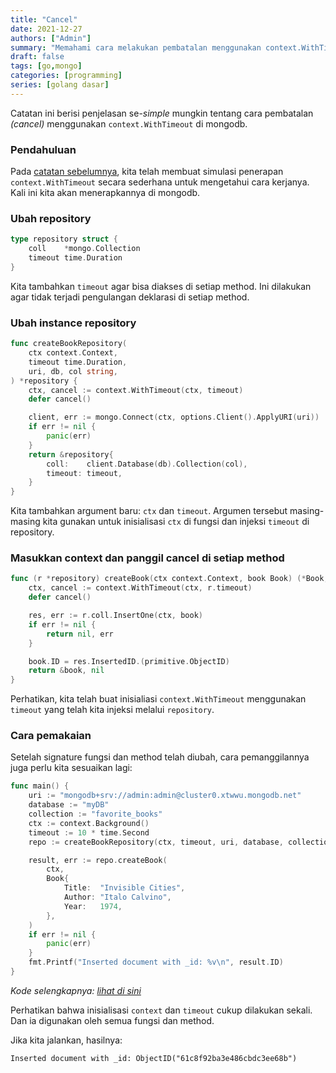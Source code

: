 ```yaml
---
title: "Cancel"
date: 2021-12-27
authors: ["Admin"]
summary: "Memahami cara melakukan pembatalan menggunakan context.WithTimeout di mongodb"
draft: false
tags: [go,mongo]
categories: [programming]
series: [golang dasar]
---
```


Catatan ini berisi penjelasan se-*simple* mungkin tentang cara pembatalan *(cancel)* menggunakan `context.WithTimeout` di mongodb.

### Pendahuluan

Pada [catatan sebelumnya](/posts/context/), kita telah membuat simulasi penerapan `context.WithTimeout` secara sederhana untuk mengetahui cara kerjanya. Kali ini kita akan menerapkannya di mongodb.

### Ubah repository
```go
type repository struct {
	coll    *mongo.Collection
	timeout time.Duration
}
```
Kita tambahkan `timeout` agar bisa diakses di setiap method. Ini dilakukan agar tidak terjadi pengulangan deklarasi di setiap method.

### Ubah instance repository
```go
func createBookRepository(
	ctx context.Context,
	timeout time.Duration,
	uri, db, col string,
) *repository {
	ctx, cancel := context.WithTimeout(ctx, timeout)
	defer cancel()

	client, err := mongo.Connect(ctx, options.Client().ApplyURI(uri))
	if err != nil {
		panic(err)
	}
	return &repository{
		coll:    client.Database(db).Collection(col),
		timeout: timeout,
	}
}
```
Kita tambahkan argument baru: `ctx` dan `timeout`. Argumen tersebut masing-masing kita gunakan untuk inisialisasi `ctx`  di fungsi dan injeksi `timeout` di repository.

### Masukkan context dan panggil cancel di setiap method
```go
func (r *repository) createBook(ctx context.Context, book Book) (*Book, error) {
	ctx, cancel := context.WithTimeout(ctx, r.timeout)
	defer cancel()

	res, err := r.coll.InsertOne(ctx, book)
	if err != nil {
		return nil, err
	}

	book.ID = res.InsertedID.(primitive.ObjectID)
	return &book, nil
}
```
Perhatikan, kita telah buat inisialiasi `context.WithTimeout` menggunakan `timeout` yang telah kita injeksi melalui `repository`.

### Cara pemakaian
Setelah signature fungsi dan method telah diubah, cara pemanggilannya juga perlu kita sesuaikan lagi: 
```go
func main() {
	uri := "mongodb+srv://admin:admin@cluster0.xtwwu.mongodb.net"
	database := "myDB"
	collection := "favorite_books"
	ctx := context.Background()
	timeout := 10 * time.Second
	repo := createBookRepository(ctx, timeout, uri, database, collection)

	result, err := repo.createBook(
		ctx,
		Book{
			Title:  "Invisible Cities",
			Author: "Italo Calvino",
			Year:   1974,
		},
	)
	if err != nil {
		panic(err)
	}
	fmt.Printf("Inserted document with _id: %v\n", result.ID)
}
```
*Kode selengkapnya: [lihat di sini](https://github.com/fastrodev/praktikum-repository/blob/cancel/main.go)*

Perhatikan bahwa inisialisasi `context` dan `timeout` cukup dilakukan sekali. Dan ia digunakan oleh semua fungsi dan method.

Jika kita jalankan, hasilnya:
```
Inserted document with _id: ObjectID("61c8f92ba3e486cbdc3ee68b")
```